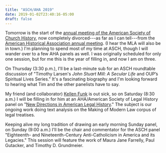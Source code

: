 ```yaml
---
title: "ASCH/AHA 2019"
date: 2019-01-02T23:40:16-05:00
draft: false
---
```


Tomorrow is the start of the [annual meeting of the American Society of Church History](https://churchhistory.org/conferences/winter-meeting-2019/), now completely divorced---as far as I can tell---from the [American Historical Association annual meeting](https://aha.confex.com/aha/2019/webprogram/start.html). (I hear the MLA will also be in town.) I'm planning to spend most of my time at ASCH, though I will wander over to a few AHA panels as well. I was originally scheduled for only one session, but for me this is the year of filling in, and now I am on three.

On Thursday (3:30 p.m.), I'll be a last-minute sub for an ASCH roundtable discussion of "Timothy Larsen's *John Stuart Mill: A Secular Life* and OUP’s Spiritual Lives Series." It's a fascinating biography and I'm looking forward to hearing what Tim and the other panelists have to say.

My friend (and collaborator) [Kellen Funk](http://kellenfunk.org) is out sick, so on Saturday (8:30 a.m.) I will be filling in for him at an AHA/American Society of Legal History panel on "[New Directions in American Legal History](https://aha.confex.com/aha/2019/webprogram/Session18520.html)." The subject is our ongoing work doing text analysis on the Making of Modern Law corpus of legal treatises.
 
Keeping alive my long tradition of drawing an early morning Sunday panel, on Sunday (9:00 a.m.) I'll be the chair and commentator for the ASCH panel "Eighteenth- and Nineteenth-Century Anti-Catholicism in America and its Legacies." This session will feature the work of Maura Jane Farrelly, Paul Gutacker, and Timothy D. Grundmeier.

